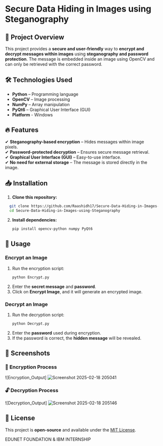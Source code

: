 # Secure Data Hiding in Images using Steganography

## 📌 Project Overview
This project provides a **secure and user-friendly** way to **encrypt and decrypt messages within images** using **steganography and password protection**. The message is embedded inside an image using OpenCV and can only be retrieved with the correct password.

## 🛠️ Technologies Used
- **Python** – Programming language
- **OpenCV** – Image processing
- **NumPy** – Array manipulation
- **PyQt6** – Graphical User Interface (GUI)
- **Platform** - Windows

## 🔥 Features
✔ **Steganography-based encryption** – Hides messages within image pixels.  
✔ **Password-protected decryption** – Ensures secure message retrieval.  
✔ **Graphical User Interface (GUI)** – Easy-to-use interface.  
✔ **No need for external storage** – The message is stored directly in the image.

## 📥 Installation
1. **Clone this repository:**
 ```bash
   git clone https://github.com/Raashidh17/Secure-Data-Hiding-in-Images-using-Steganography.git
   cd Secure-Data-Hiding-in-Images-using-Steganography
```
2. **Install dependencies:**  
   ```bash
   pip install opencv-python numpy PyQt6
   ```

## 🚀 Usage
### Encrypt an Image
1. Run the encryption script:
   ```bash
   python Encrypt.py
   ```
2. Enter the **secret message** and **password**.
3. Click on **Encrypt Image**, and it will generate an encrypted image.

### Decrypt an Image
1. Run the decryption script:
   ```bash
   python Decrypt.py
   ```
2. Enter the **password** used during encryption.
3. If the password is correct, the **hidden message** will be revealed.

## 🎯 Screenshots
### 🔐 Encryption Process
![Encryption_Output] 
![Screenshot 2025-02-18 205041](https://github.com/user-attachments/assets/7e7adae6-fbd2-4058-b513-80b6db272520)

### 🔓 Decryption Process
![Decryption_Output]
![Screenshot 2025-02-18 205146](https://github.com/user-attachments/assets/c5b9a749-9585-42d6-973d-610ed7f9f254)

## 📜 License
This project is **open-source** and available under the [MIT License](LICENSE).


EDUNET FOUNDATION &amp; IBM INTERNSHIP
